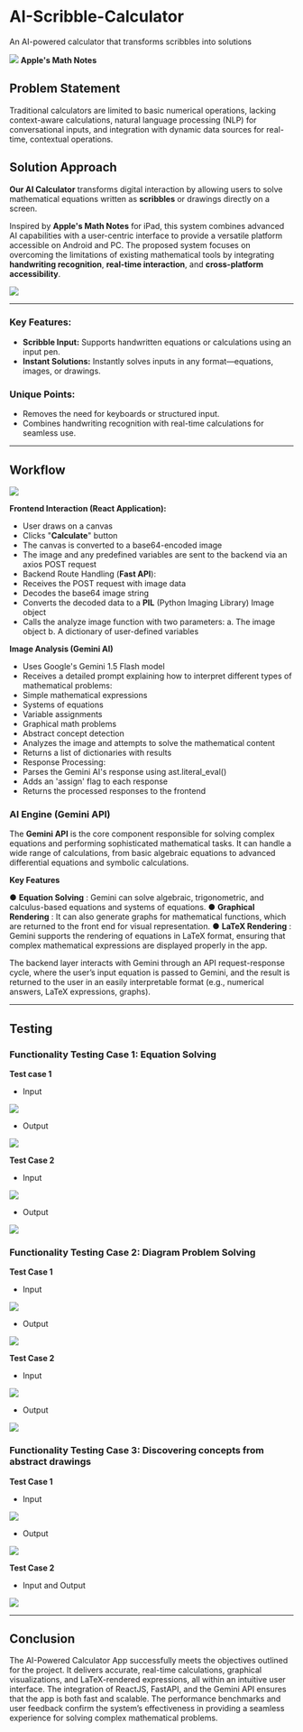 # AI-Scribble-Calculator
An AI-powered calculator that transforms scribbles into solutions 

![](https://github.com/Amjt11/AI-Scribble-Calculator/blob/main/images/ipados_18_calc_1718086821202.jpg)
**Apple's  Math  Notes**

## Problem Statement
Traditional calculators are limited to basic numerical operations, lacking context-aware calculations, natural language processing (NLP) for conversational inputs, and integration with dynamic data sources for real-time, contextual operations.

## Solution Approach
**Our AI Calculator** transforms digital interaction by allowing users to solve mathematical equations written as **scribbles** or drawings directly on a screen. 

Inspired  by  **Apple's  Math  Notes**  for  iPad,  this  system  combines advanced  AI  capabilities  with  a  user-centric  interface  to  provide  a  versatile platform  accessible  on  Android  and  PC.  The  proposed  system  focuses on overcoming  the  limitations  of  existing  mathematical  tools  by  integrating **handwriting recognition**, **real-time interaction**, and **cross-platform accessibility**.

![](https://github.com/Amjt11/AI-Scribble-Calculator/blob/main/images/9.png)

---

### Key Features: 

- **Scribble Input:** Supports handwritten equations or calculations using an input pen.  
- **Instant Solutions:** Instantly solves inputs in any format—equations, images, or drawings.  

### Unique Points: 
- Removes the need for keyboards or structured input.  
- Combines handwriting recognition with real-time calculations for seamless use.

---

## Workflow

![](https://github.com/Amjt11/AI-Scribble-Calculator/blob/main/images/Workflow.png)

**Frontend Interaction (React Application):**

- User draws on a canvas
- Clicks "**Calculate**" button
- The canvas is converted to a base64-encoded image
- The image and any predefined variables are sent to the backend via an axios POST request
- Backend Route Handling (**Fast API**):
- Receives the POST request with image data
- Decodes the base64 image string
- Converts the decoded data to a **PIL** (Python Imaging Library) Image object
- Calls the analyze image function with two parameters: a. The image object b. A dictionary of user-defined variables


**Image Analysis (Gemini AI)**

- Uses Google's Gemini 1.5 Flash model
- Receives a detailed prompt explaining how to interpret different types of mathematical problems:
- Simple mathematical expressions
- Systems of equations
- Variable assignments
- Graphical math problems
- Abstract concept detection
- Analyzes the image and attempts to solve the mathematical content
- Returns a list of dictionaries with results
- Response Processing:
- Parses the Gemini AI's response using ast.literal_eval()
- Adds an 'assign' flag to each response
- Returns the processed responses to the frontend

### AI Engine (Gemini API)
The  **Gemini  API**  is  the  core  component  responsible  for  solving  complex 
equations  and  performing  sophisticated  mathematical  tasks.  It  can  handle  a 
wide  range  of  calculations,  from  basic  algebraic  equations  to  advanced 
differential equations and symbolic calculations.

**Key Features** 

●  **Equation  Solving** :  Gemini  can  solve  algebraic,  trigonometric, and 
calculus-based equations and systems of equations. 
●  **Graphical  Rendering** :  It  can  also  generate  graphs  for  mathematical 
functions, which are returned to the front end for visual representation. 
●  **LaTeX  Rendering** :  Gemini  supports  the  rendering  of  equations  in  LaTeX 
format,  ensuring  that  complex  mathematical  expressions  are  displayed 
properly in the app. 

The  backend  layer  interacts  with  Gemini  through  an  API  request-response 
cycle,  where  the  user’s  input  equation  is  passed  to  Gemini,  and  the  result  is 
returned  to  the  user  in  an  easily  interpretable  format  (e.g.,  numerical  answers, 
LaTeX expressions, graphs). 

---


## Testing

### Functionality Testing Case 1:  Equation  Solving
**Test case 1**

- Input

![](https://github.com/Amjt11/AI-Scribble-Calculator/blob/main/images/1.png)

- Output

![](https://github.com/Amjt11/AI-Scribble-Calculator/blob/main/images/2.png)


**Test Case 2**

- Input

![](https://github.com/Amjt11/AI-Scribble-Calculator/blob/main/images/3.png)

- Output

![](https://github.com/Amjt11/AI-Scribble-Calculator/blob/main/images/4.png)


### Functionality Testing Case 2:  Diagram Problem  Solving

**Test Case 1**

- Input

![](https://github.com/Amjt11/AI-Scribble-Calculator/blob/main/images/5.png)

- Output

![](https://github.com/Amjt11/AI-Scribble-Calculator/blob/main/images/6.png)

**Test Case 2**

- Input

![](https://github.com/Amjt11/AI-Scribble-Calculator/blob/main/images/7.png)

- Output

![](https://github.com/Amjt11/AI-Scribble-Calculator/blob/main/images/8.png)


 ### Functionality Testing Case 3: Discovering  concepts  from  abstract  drawings
 
**Test Case 1**

- Input

![](https://github.com/Amjt11/AI-Scribble-Calculator/blob/main/images/10.png)


- Output

![](https://github.com/Amjt11/AI-Scribble-Calculator/blob/main/images/11.png)


**Test Case 2**

- Input and Output

![](https://github.com/Amjt11/AI-Scribble-Calculator/blob/main/images/12.png)

---

## Conclusion
The  AI-Powered  Calculator  App  successfully  meets  the  objectives outlined  for  the  project.  It  delivers  accurate,  real-time  calculations,  graphical visualizations,  and  LaTeX-rendered  expressions,  all  within  an intuitive  user interface.  The  integration  of  ReactJS,  FastAPI,  and  the  Gemini  API  ensures that  the  app  is  both  fast  and  scalable.  The  performance  benchmarks  and  user feedback  confirm  the  system’s  effectiveness in  providing  a  seamless experience for solving complex mathematical problems.




